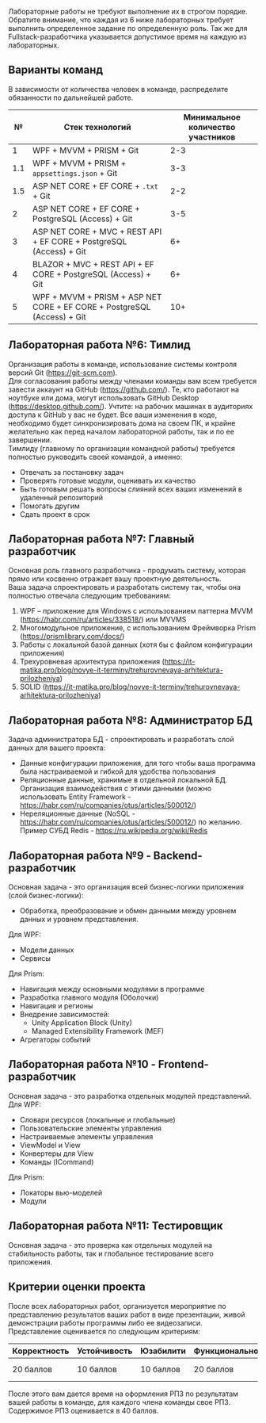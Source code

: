 Лабораторные работы не требуют выполнение их в строгом порядке.  
Обратите внимание, что каждая из 6 ниже лабораторных требует выполнить определенное задание по определенную роль. Так же для Fullstack-разработчика указывается допустимое время на каждую из лабораторных.  
## Варианты команд
В зависимости от количества человек в команде, распределите обязанности по дальнейшей работе.

|№|Стек технологий|Минимальное количество участников|
|---|---|---|
|1|WPF + MVVM + PRISM + Git|2-3|
|1.1|WPF + MVVM + PRISM + `appsettings.json` + Git|3-3|
|1.5|ASP NET CORE + EF CORE + `.txt` + Git|2-2|
|2|ASP NET CORE + EF CORE + PostgreSQL (Access) + Git|3-5|
|3|ASP NET CORE + MVC + REST API + EF CORE + PostgreSQL (Access) + Git|6+|
|4|BLAZOR + MVC + REST API + EF CORE + PostgreSQL (Access) + Git|6+|
|5|WPF + MVVM + PRISM + ASP NET CORE + EF CORE + PostgreSQL (Access) + Git|10+|
## Лабораторная работа №6: Тимлид
Организация работы в команде, использование системы контроля версий Git (https://git-scm.com).  
Для согласования работы между членами команды вам всем требуется завести аккаунт на GitHub (https://github.com/). Те, кто работают на ноутбуке или дома, могут использовать GitHub Desktop (https://desktop.github.com/). Учтите: на рабочих машинах в аудиториях доступа к GitHub у вас не будет. Все ваши изменения в коде, необходимо будет синхронизировать дома на своем ПК, и крайне желательно как перед началом лабораторной работы, так и по ее завершении.  
Тимлиду (главному по организации командной работы) требуется полностью руководить своей командой, а именно:  
- Отвечать за постановку задач
- Проверять готовые модули, оценивать их качество
- Быть готовым решать вопросы слияний всех ваших изменений в удаленный репозиторий
- Помогать другим
- Сдать проект в срок
## Лабораторная работа №7: Главный разработчик
Основная роль главного разработчика - продумать систему, которая прямо или косвенно отражает вашу проектную деятельность.  
Ваша задача спроектировать и разработать систему так, чтобы она полностью отвечала следующим требованиям:
1. WPF – приложение для Windows c использованием паттерна MVVM (https://habr.com/ru/articles/338518/) или MVVMS
2. Многомодульное приложение, с использованием Фреймворка Prism (https://prismlibrary.com/docs/)
3. Работы с локальной базой данных (хотя бы с файлом конфигурации приложения)
4. Трехуровневая архитектура приложения (https://it-matika.pro/blog/novye-it-terminy/trehurovnevaya-arhitektura-prilozheniya)
5. SOLID (https://it-matika.pro/blog/novye-it-terminy/trehurovnevaya-arhitektura-prilozheniya)
## Лабораторная работа №8: Администратор БД
Задача администратора БД - спроектировать и разработать слой данных для вашего проекта:
- Данные конфигурации приложения, для того чтобы ваша программа была настраиваемой и гибкой для удобства пользования
- Реляционные данные, хранимые в отдельной локальной БД. Организация взаимодействия с этими данными (можно использовать Entity Framework - https://habr.com/ru/companies/otus/articles/500012/)
- Нереляционные данные (NoSQL - https://habr.com/ru/companies/otus/articles/500012/) по желанию. Пример СУБД Redis - https://ru.wikipedia.org/wiki/Redis
## Лабораторная работа №9 - Backend-разработчик
Основная задача - это организация всей бизнес-логики приложения (слой бизнес-логики):
- Обработка, преобразование и обмен данными между уровнем данных и уровнем представления.
  
Для WPF:
- Модели данных
- Сервисы
  
Для Prism:
- Навигация между основными модулями в программе
- Разработка главного модуля (Оболочки)
- Навигация и регионы
- Внедрение зависимостей:
	- Unity Application Block (Unity)
	- Managed Extensibility Framework (MEF)
- Агрегаторы событий
## Лабораторная работа №10 - Frontend-разработчик
Основная задача - это разработка отдельных модулей представлений.  
Для WPF:
- Словари ресурсов (локальные и глобальные)
- Пользовательские элементы управления
- Настраиваемые элементы управления
- ViewModel и View
- Конвертеры для View
- Команды (ICommand)
  
Для Prism:
- Локаторы вью-моделей
- Модули
## Лабораторная работа №11: Тестировщик
Основная задача - это проверка как отдельных модулей на стабильность работы, так и глобальное тестирование всего приложения.
## Критерии оценки проекта
После всех лабораторных работ, организуется мероприятие по представлению результатов ваших работ в виде презентации, живой демонстрации работы программы либо ее видеозаписи.  
Представление оценивается по следующим критериям:

| Корректность | Устойчивость | Юзабилити | Функциональность | ИТОГО     |
| ------------ | ------------ | --------- | ---------------- | --------- |
| 20 баллов    | 10 баллов    | 10 баллов | 20 баллов        | 60 баллов |
  
После этого вам дается время на оформления РПЗ по результатам вашей работы в команде, для каждого члена команды свое РПЗ.  
Содержимое РПЗ оценивается в 40 баллов.